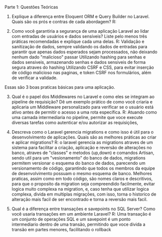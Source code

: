 Parte 1: Questões Teóricas
1. Explique a diferença entre Eloquent ORM e Query Builder no Laravel. Quais são os prós
e contras de cada abordagem?
R:


2. Como você garantiria a segurança de uma aplicação Laravel ao lidar com entradas de
usuários e dados sensíveis? Liste pelo menos três práticas recomendadas e explique
cada uma delas.
R:
Validação e sanitização de dados, sempre validando os dados de entradas para garantir que apenas dados esperados sejam processados, não deixando nenhum dado "malicioso" passar
Utilizando hashing para senhas e dados sensiveis, armazenando senhas e dados sensiveis de forma segura atraves do hashing
Utilizando CSRF e CSS, para evitar inserção de código malicioso nas paginas, e token CSRF nos formulários, além de verificar a validade.

Essas são 3 boas praticas básicas para uma aplicação.


3. Qual é o papel dos Middlewares no Laravel e como eles se integram ao pipeline de
requisição? Dê um exemplo prático de como você criaria e aplicaria um Middleware
personalizado para verificar se o usuário está ativo antes de permitir o acesso a uma rota
específica.
R:
Atuando como uma camada intermediaria no pipeline, permite que voce execute diversas tarefas como autenticar e/ou autorizar as requisições, 


4. Descreva como o Laravel gerencia migrations e como isso é útil para o desenvolvimento
de aplicações. Quais são as melhores práticas ao criar e aplicar migrations?
R:
o laravel gerencia as migrations atraves de um sistema para facilitar a criação, aplicação e reversão de alterações no banco, atraves de "classes" e metodos (up,down) e comandos Artisan,
sendo util para um "vesionamento" do banco de dados, migrations permitem versionar o esquema do banco de dados, parecendo um versionamento de código, garantindo que todos os membros da equipe de desenvolvimento possuam o mesmo esquema de banco.
Melhores praticas, assim como em todo código, são nomes claros e descritivos, para que o proposito da migration seja compreendido facilmente, evitar logica muito complexa na migration, e, caso tenha que utilizar logica complexa, divida em multiplas migrações,
com isso, torna o historico de alteração mais facil de ser encontrado e torna a reversão mais facil.


5. Qual é a diferença entre transações e savepoints no SQL Server? Como você usaria
transações em um ambiente Laravel?
R:
Uma transação é um conjunto de operações SQL e um savepoint é um ponto intermediario dentro de uma transão, permitindo que voce divida a transão em partes menores, facilitando o rollback

